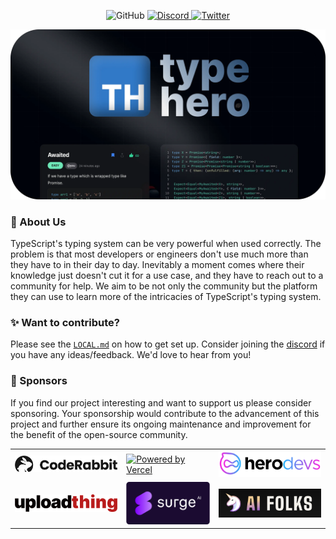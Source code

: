 <p align=center >
  <img alt="GitHub" height=20 src="https://img.shields.io/github/stars/lupleg/lupleg?style=&logo=github&logoColor=white&label=Stars&labelColor=%23111&color=%23111" />
  <a href="https://discord.gg/WjZhvVbFHM" target="_parent">
    <img alt="Discord" height=20 src="https://img.shields.io/discord/796594544980000808?style=&logo=discord&logoColor=white&label=%20&labelColor=%237389D8&color=%237389D8" />
  </a>
  <a href="https://twitter.com/luplegapp" target="_parent">
    <img alt="Twitter" height=20 src="https://img.shields.io/twitter/follow/luplegapp.svg?style=&logo=twitter&logoColor=white&label=@luplegapp&labelColor=%231DA1F2&color=%231DA1F2" />
  </a>
</p>

![lupleg header](./media/og-hub-banner.webp)

### 👋 About Us

TypeScript's typing system can be very powerful when used correctly. The problem
is that most developers or engineers don't use much more than they have to in
their day to day. Inevitably a moment comes where their knowledge just doesn't
cut it for a use case, and they have to reach out to a community for help. We
aim to be not only the community but the platform they can use to learn more of
the intricacies of TypeScript's typing system.

### ✨ Want to contribute?

Please see the [`LOCAL.md`](/LOCAL.md) on how to get set up. Consider joining the [discord](https://discord.gg/WjZhvVbFHM) if you have any ideas/feedback. We'd love to hear from you!

### 💖 Sponsors

If you find our project interesting and want to support us please consider sponsoring. Your sponsorship would contribute to the advancement of this project and further ensure its ongoing maintenance and improvement for the benefit of the open-source community.

<table>
  <tr>
    <td>
      <a href="https://www.coderabbit.ai" target="_parent">
        <picture>
          <source media="(prefers-color-scheme: dark)" srcset="./media/cr-white.png">
          <img alt="CodeRabbit Logo" src="./media/cr-black.png" width="200">
        </picture>
      </a>
    </td>
    <td>
      <a href="https://vercel.com/?utm_source=trash-company&utm_campaign=oss" target="_parent">
        <img width="200" src="https://images.ctfassets.net/e5382hct74si/78Olo8EZRdUlcDUFQvnzG7/fa4cdb6dc04c40fceac194134788a0e2/1618983297-powered-by-vercel.svg" alt="Powered by Vercel" title="Powered by Vercel">
      </a>
    </td>
    <td>
      <a href="https://www.herodevs.com/" target="_parent">
        <picture>
          <source media="(prefers-color-scheme: dark)" srcset="./media/herodevs-dark.png">
          <img alt="HeroDevs Logo" src="./media/herodevs.png" width="200">
        </picture>
      </a>
    </td>
  </tr>
  <tr>
    <td>
      <a href="https://www.uploadthing.com/" target="_parent">
        <picture>
          <source media="(prefers-color-scheme: dark)" srcset="./media/uploadthing-logo-dark.svg">
          <img alt="Uploadthing Logo" src="./media/uploadthing-logo.svg" width="200">
        </picture>
      </a>
    </td>
    <td>
      <a href="https://www.surgehq.ai/?utm_campaign=oss&utm_source=lupleg" target="_parent">
        <img src="./media/surge.svg" alt="surge logo" title="Surge HQ" width="150">
      </a>
    </td>
    <td>
      <a href="https://aifolks.org" target="_parent">
        <img src="./media/aifolks.png" alt="AI Folks Logo" width="200">
      </a>
    </td>
  </tr>
</table>
